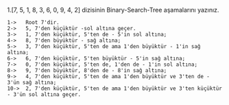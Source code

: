 1.[7, 5, 1, 8, 3, 6, 0, 9, 4, 2] dizisinin Binary-Search-Tree aşamalarını yazınız.

    1->   Root 7'dir.
    2->   5, 7'den küçüktür -sol altına geçer.
    3->   1, 7'den küçüktür, 5'ten de - 5'in sol altına;
    4->   8, 7'den büyüktür - sağ altına;
    5->   3, 7'den küçüktür, 5'ten de ama 1'den büyüktür - 1'in sağ altına; 
    6->   6, 7'den küçüktür, 5'ten büyüktür - 5'in sağ altına;
    7->   0, 7'den küçüktür, 5'ten de, 1'den de - 1'in sol altına;
    8->   9, 7'den büyüktür, 8'den de - 8'in sağ altına;
    9->   4, 7'den küçüktür, 5'ten de ama 1'den büyüktür ve 3'ten de - 3'ün sağ altına;
    10->  2, 7'den küçüktür, 5'ten de ama 1'den büyüktür ve 3'ten küçüktür - 3'ün sol altına geçer.